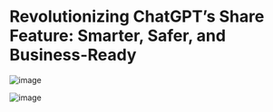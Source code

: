 # Revolutionizing ChatGPT’s Share Feature: Smarter, Safer, and Business-Ready

![image](https://github.com/user-attachments/assets/75f599a3-938e-457c-9294-cb538aab15ca)

![image](https://github.com/user-attachments/assets/118ea2d5-8a51-41fd-adaf-4e4f3c7a0dc8)

